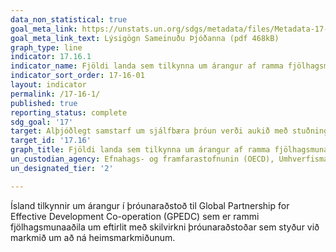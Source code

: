 ```yaml
---
data_non_statistical: true
goal_meta_link: https://unstats.un.org/sdgs/metadata/files/Metadata-17-16-01.pdf
goal_meta_link_text: Lýsigögn Sameinuðu Þjóðanna (pdf 468kB)
graph_type: line
indicator: 17.16.1
indicator_name: Fjöldi landa sem tilkynna um árangur af ramma fjölhagsmunaaðila um eftirlit með skilvirkni þróunaraðstoðar sem styður við markmið um að ná tilteknum markmiðum um sjálfbæra þróun.
indicator_sort_order: 17-16-01
layout: indicator
permalink: /17-16-1/
published: true
reporting_status: complete
sdg_goal: '17'
target: Alþjóðlegt samstarf um sjálfbæra þróun verði aukið með stuðningi fjölda hagsmunaaðila, sem miðla af þekkingu sinni og sérfræðikunnáttu, veita tæknilegar úrlausnir og fjármagn, í því skyni að ná fram þróunarmarkmiðunum um sjálfbærni í öllum löndum, einkum þróunarlöndunum.
target_id: '17.16'
graph_title: Fjöldi landa sem tilkynna um árangur af ramma fjölhagsmunaaðila um eftirlit með skilvirkni þróunaraðstoðar sem styður við markmið um að ná tilteknum markmiðum um sjálfbæra þróun.
un_custodian_agency: Efnahags- og framfarastofnunin (OECD), Umhverfismálasjóður Sameinuðu Þjóðanna (UNDP)
un_designated_tier: '2'

---
```


Ísland tilkynnir um árangur í þróunaraðstoð til Global Partnership for Effective Development Co-operation (GPEDC) sem er rammi fjölhagsmunaaðila um eftirlit með skilvirkni þróunaraðstoðar sem styður við markmið um að ná heimsmarkmiðunum.
